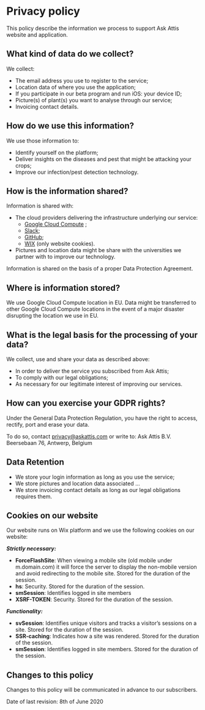 # Privacy policy

This policy describe the information we process to support Ask Attis website and application.

## What kind of data do we collect?
We collect:
* The email address you use to register to the service;
* Location data of where you use the application;
* If you participate in our beta program and run iOS: your device ID;
* Picture(s) of plant(s) you want to analyse through our service;
* Invoicing contact details.

## How do we use this information?
We use those information to:
* Identify yourself on the platform;
* Deliver insights on the diseases and pest that might be attacking your crops;
* Improve our infection/pest detection technology.

## How is the information shared?
Information is shared with:
* The cloud providers delivering the infrastructure underlying our service:
	* [Google Cloud Compute](https://cloud.google.com/security/privacy)	;
	* [Slack](https://slack.com/intl/en-be/privacy-policy);
	* [GitHub](https://help.github.com/en/github/site-policy/github-privacy-statement);
	* [WIX](https://www.wix.com/about/privacy) (only website cookies).
* Pictures and location data might be share with the universities  we partner with to improve our technology.

Information is shared on the basis of a proper Data Protection Agreement.

## Where is information stored?
We use Google Cloud Compute location in EU. Data might be transferred to other Google Cloud Compute locations in the event of a major disaster disrupting the location we use in EU.

## What is the legal basis for the processing of your data?
We collect, use and share your data as described above:
* In order to deliver the service you subscribed from Ask Attis;
* To comply with our legal obligations;
* As necessary for our legitimate interest of improving our services.

## How can you exercise your GDPR rights?
Under the General Data Protection Regulation, you have the right to access, rectify, port and erase your data. 

To do so, contact privacy@askattis.com or write to:
Ask Attis B.V.
Beersebaan 76,
Antwerp, Belgium

## Data Retention
* We store your login information as long as you use the service;
* We  store pictures and location data associated ...
* We store invoicing contact details as long as our legal obligations requires them.

## Cookies on our website
Our website runs on Wix platform and we use the following cookies on our website:

_**Strictly necessary:**_
* **ForceFlashSite**: When viewing a mobile site (old mobile under m.domain.com) it will force the server to display the non-mobile version and avoid redirecting to the mobile site. Stored for the duration of the session.
* **hs**: Security. Stored for the duration of the session.
* **smSession**: Identifies logged in site members
* **XSRF-TOKEN**: Security. Stored for the duration of the session.

_**Functionality:**_
* **svSession**: Identifies unique visitors and tracks a visitor’s sessions on a site. Stored for the duration of the session.
* **SSR-caching**: Indicates how a site was rendered.  Stored for the duration of the session.
* **smSession**: Identifies logged in site members. Stored for the duration of the session.



## Changes to this policy
Changes to this policy will be communicated in advance to our subscribers.

Date of last revision: 8th of June 2020
